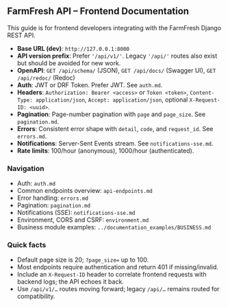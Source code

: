 ## FarmFresh API – Frontend Documentation

This guide is for frontend developers integrating with the FarmFresh Django REST API.

- **Base URL (dev)**: `http://127.0.0.1:8000`
- **API version prefix**: Prefer `'/api/v1/'`. Legacy `'/api/'` routes also exist but should be avoided for new work.
- **OpenAPI**: `GET /api/schema/` (JSON), `GET /api/docs/` (Swagger UI), `GET /api/redoc/` (Redoc)
- **Auth**: JWT or DRF Token. Prefer JWT. See `auth.md`.
- **Headers**: `Authorization: Bearer <access>` or `Token <token>`, `Content-Type: application/json`, `Accept: application/json`, optional `X-Request-ID: <uuid>`.
- **Pagination**: Page-number pagination with `page` and `page_size`. See `pagination.md`.
- **Errors**: Consistent error shape with `detail`, `code`, and `request_id`. See `errors.md`.
- **Notifications**: Server-Sent Events stream. See `notifications-sse.md`.
- **Rate limits**: 100/hour (anonymous), 1000/hour (authenticated).

### Navigation
- Auth: `auth.md`
- Common endpoints overview: `api-endpoints.md`
- Error handling: `errors.md`
- Pagination: `pagination.md`
- Notifications (SSE): `notifications-sse.md`
- Environment, CORS and CSRF: `environment.md`
- Business module examples: `../documentation_examples/BUSINESS.md`

### Quick facts
- Default page size is 20; `?page_size=` up to 100.
- Most endpoints require authentication and return 401 if missing/invalid.
- Include an `X-Request-ID` header to correlate frontend requests with backend logs; the API echoes it back.
- Use `/api/v1/…` routes moving forward; legacy `/api/…` remains routed for compatibility.
